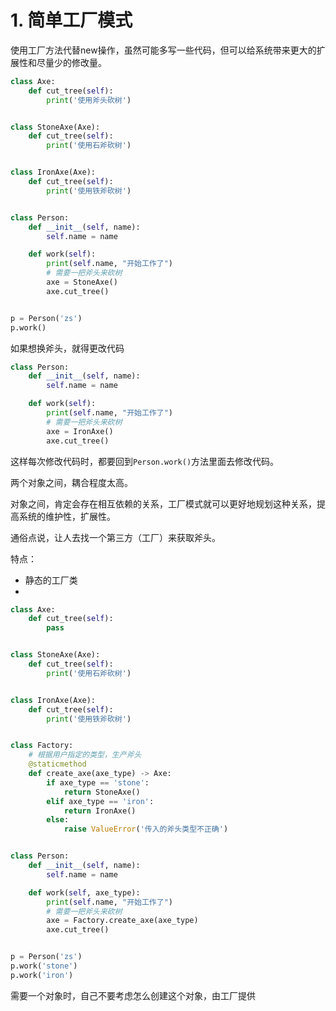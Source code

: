 # 1. 简单工厂模式

使用工厂方法代替new操作，虽然可能多写一些代码，但可以给系统带来更大的扩展性和尽量少的修改量。

```python
class Axe:
    def cut_tree(self):
        print('使用斧头砍树')


class StoneAxe(Axe):
    def cut_tree(self):
        print('使用石斧砍树')


class IronAxe(Axe):
    def cut_tree(self):
        print('使用铁斧砍树')


class Person:
    def __init__(self, name):
        self.name = name

    def work(self):
        print(self.name, "开始工作了")
        # 需要一把斧头来砍树
        axe = StoneAxe()
        axe.cut_tree()


p = Person('zs')
p.work()
```

如果想换斧头，就得更改代码

```python
class Person:
    def __init__(self, name):
        self.name = name

    def work(self):
        print(self.name, "开始工作了")
        # 需要一把斧头来砍树
        axe = IronAxe()
        axe.cut_tree()
```

这样每次修改代码时，都要回到`Person.work()`方法里面去修改代码。

两个对象之间，耦合程度太高。

对象之间，肯定会存在相互依赖的关系，工厂模式就可以更好地规划这种关系，提高系统的维护性，扩展性。

通俗点说，让人去找一个第三方（工厂）来获取斧头。

特点：

- 静态的工厂类
- 

```python
class Axe:
    def cut_tree(self):
        pass


class StoneAxe(Axe):
    def cut_tree(self):
        print('使用石斧砍树')


class IronAxe(Axe):
    def cut_tree(self):
        print('使用铁斧砍树')


class Factory:
    # 根据用户指定的类型，生产斧头
    @staticmethod
    def create_axe(axe_type) -> Axe:
        if axe_type == 'stone':
            return StoneAxe()
        elif axe_type == 'iron':
            return IronAxe()
        else:
            raise ValueError('传入的斧头类型不正确')


class Person:
    def __init__(self, name):
        self.name = name

    def work(self, axe_type):
        print(self.name, "开始工作了")
        # 需要一把斧头来砍树
        axe = Factory.create_axe(axe_type)
        axe.cut_tree()


p = Person('zs')
p.work('stone')
p.work('iron')
```

需要一个对象时，自己不要考虑怎么创建这个对象，由工厂提供